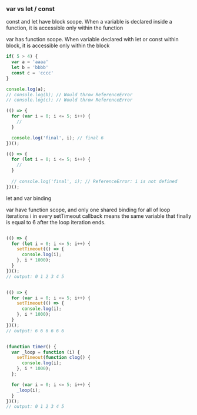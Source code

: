 ### var vs let / const

const and let have block scope. When a variable is declared inside a function, it is accessible only within the function

var has function scope. When variable declared with let or const within block, it is accessible only within the block

```js
if( 5 > 4) {
  var a = 'aaaa'
  let b = 'bbbb'
  const c = 'cccc'
}

console.log(a); 
// console.log(b); // Would throw ReferenceError
// console.log(c); // Would throw ReferenceError
```

```js
(() => {
  for (var i = 0; i <= 5; i++) {
    //
  }

  console.log('final', i); // final 6
})();

(() => {
  for (let i = 0; i <= 5; i++) {
    //
  }
  
  // console.log('final', i); // ReferenceError: i is not defined
})();
```

let and var binding

var have function scope, and only one shared binding for all of loop iterations i in every setTimeout callback means the same variable that finally is equal to 6 after the loop iteration ends.

```js

(() => {
  for (let i = 0; i <= 5; i++) {
    setTimeout(() => {
      console.log(i);
    }, i * 1000);
  }
})();
// output: 0 1 2 3 4 5


(() => {
  for (var i = 0; i <= 5; i++) {
    setTimeout(() => {
      console.log(i);
    }, i * 1000);
  }
})();
// output: 6 6 6 6 6 6


(function timer() {
  var _loop = function (i) {
    setTimeout(function clog() {
      console.log(i);
    }, i * 1000);
  };

  for (var i = 0; i <= 5; i++) {
    _loop(i);
  }
})();
// output: 0 1 2 3 4 5
```